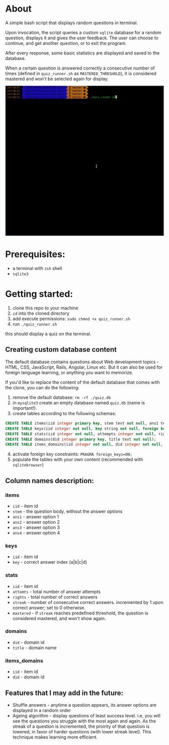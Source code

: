 # About

A simple bash script that displays random questions in terminal.

Upon invocation, the script queries a custom `sqlite` database for a random question, displays it and gives the user feedback.
The user can choose to continue, and get another question, or to exit the program.

After every response, some basic statistics are displayed and saved to the database.

When a certain question is answered correctly a consecutive number of times (defined in `quiz_runner.sh` as `MASTERED_THRESHOLD`), it is considered mastered and won't be selected again for display.


![demo gif](demo.gif)

# Prerequisites:

* a terminal with `zsh` shell
* `sqlite3`


# Getting started:

1. clone this repo to your machine
2. `cd` into the cloned directory
3. add execute permissions: `sudo chmod +x quiz_runner.sh` 
4. run `./quiz_runner.sh`

this should display a quiz on the terminal.

## Creating custom database content

The default database contains questions about Web development topics - HTML, CSS, JavaScript, Rails, Angular, Linux etc. But it can also be used for foreign language learning, or anything 
you want to memorize.

If you'd like to replace the content of the default database that comes with the clone, you can do the following:
1. remove the default database: `rm -rf ./quiz.db`
2. in `mysqlite3` create an empty database named `quiz.db` (name is important!).
3. create tables according to the following schemas:

```sql
CREATE TABLE items(iid integer primary key, stem text not null, ans1 text, ans2 text, ans3 text, ans4 text);
CREATE TABLE keys(iid integer not null, key string not null, foreign key (iid) references items (iid));
CREATE TABLE stats(iid integer not null, attempts integer not null, rights integer not null, streak integer not null, mastered boolean not null, foreign key (iid) references items (iid));
CREATE TABLE domains(did integer primary key, title text not null);
CREATE TABLE items_domains(iid integer not null, did integer not null, foreign key (iid) references items (iid), foreign key (did) references domains (did));
```

4. activate foreign key constraints: `PRAGMA foreign_keys=ON;`
5. populate the tables with your own content (recommended with `sqlitebrowser`)


## Column names description:

### items
* `iid` - item id
* `stem` - the question body, without the answer options
* `ans1` - answer option 1
* `ans2` - answer option 2
* `ans3` - answer option 3
* `ans4` - answer option 4

### keys
* `iid` - item id
* `key` - correct answer index (a|b|c|d)

### stats
* `iid` - item id
* `attemts` - total number of answer attempts
* `rights` - total number of correct answers
* `streak` - number of consecutive correct answers. incremented by 1 upon correct answer; set to 0 otherwise.
* `mastered` - if `streak` reaches predefined threshold, the question is considered mastered, and won't show again.

### domains
* `did` - domain id
* `title` - domain name

### items_domains
* `iid` - item id
* `did` - domain id



## Features that I may add in the future:
* Shuffle answers - anytime a question appears, its answer options are displayed in a random order
* Ageing algorithm - display questions of least success level. i.e, you will see the questions you struggle with the most again and again. As the streak of a question is incremented, the
proirity of that question is lowered, in favor of harder questions (with lower streak level). This technique makes learning more efficient.
